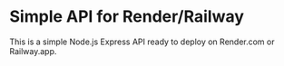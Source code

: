 # Simple API for Render/Railway
This is a simple Node.js Express API ready to deploy on Render.com or Railway.app.
